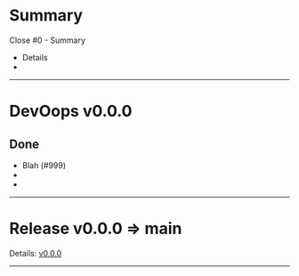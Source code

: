 # Summary
Close #0 - Summary
* Details
* 

***

# DevOops v0.0.0
## Done
* Blah (#999)
*
*

***

# Release v0.0.0 => main
Details: [v0.0.0](https://github.com/Kevin-Lee/sbt-devoops/releases/tag/v0.0.0)

***
